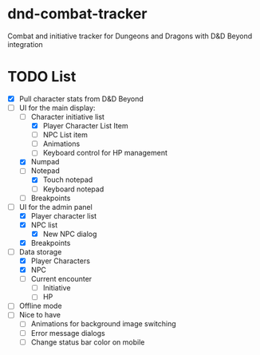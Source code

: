 # dnd-combat-tracker
Combat and initiative tracker for Dungeons and Dragons with D&amp;D Beyond integration

# TODO List 
- [x] Pull character stats from D&D Beyond 
- [ ] UI for the main display:
  - [ ] Character initiative list 
    - [x] Player Character List Item 
    - [ ] NPC List item 
    - [ ] Animations
    - [ ] Keyboard control for HP management
  - [x] Numpad 
  - [ ] Notepad 
    - [x] Touch notepad 
    - [ ] Keyboard notepad 
  - [ ] Breakpoints
- [ ] UI for the admin panel 
  - [x] Player character list 
  - [x] NPC list 
    - [x] New NPC dialog
  - [x] Breakpoints
- [ ] Data storage 
  - [x] Player Characters 
  - [x] NPC 
  - [ ] Current encounter 
    - [ ] Initiative 
    - [ ] HP 
- [ ] Offline mode 
- [ ] Nice to have
  - [ ] Animations for background image switching
  - [ ] Error message dialogs 
  - [ ] Change status bar color on mobile
